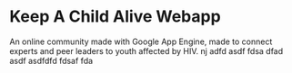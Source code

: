 # Keep A Child Alive Webapp

An online community made with Google App Engine, made to connect experts
and peer leaders to youth affected by HIV.
nj
adfd
asdf
fdsa
dfad
asdf
asdfdfd
fdsaf
fda
